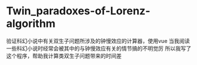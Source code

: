 # Twin_paradoxes-of-Lorenz-algorithm

验证科幻小说中有关双生子问题所涉及的钟慢效应的计算器，使用vue
当我阅读一些科幻小说时经常会被其中的与钟慢效应有关的情节搞的不明觉厉
所以我写了这个程序，帮助我计算类双生子问题带来的时间差
